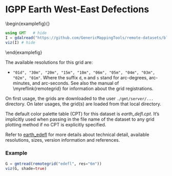 # IGPP Earth West-East Defections

\begin{examplefig}{}
```julia
using GMT	# hide
I = gdalread("https://github.com/GenericMappingTools/remote-datasets/blob/main/docs/_static/GMT_earth_edefl.jpg?raw=true"); # hide
viz(I) # hide
```
\end{examplefig}

The available resolutions for this grid are:
- `"01d", "30m", "20m", "15m", "10m", "06m", "05m", "04m", "03m", "02m", "01m"`. Where
  the suffix `d`, `m` and `s` stand for arc-degrees, arc-minutes, and arc-seconds. See also the manual
  of \myreflink{remotegrid} for information about the grid registrations.

On first usage, the grids are downloaded to the user `./gmt/server/...` directory. On later usages,
the grid(s) are loaded from that local directory.

The default color palette table (CPT) for this dataset is _earth_defl.cpt_. It’s implicitly used when passing in the
file name of the dataset to any grid plotting method if no CPT is explicitly specified.

Refer to [earth_edefl](https://www.generic-mapping-tools.org/remote-datasets/earth-edefl.html) for more details
about technical detail, available resolutions, sizes, version information and references.

### Example

```julia
G = gmtread(remotegrid("edefl", res="6m"))
viz(G, shade=true)
```
